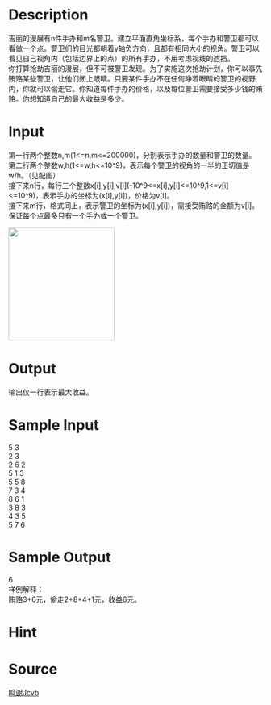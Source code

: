 
# Description

<div class="content"><p>吉丽的漫展有n件手办和m名警卫。建立平面直角坐标系，每个手办和警卫都可以看做一个点。警卫们的目光都朝着y轴负方向，且都有相同大小的视角。警卫可以看见自己视角内（包括边界上的点）的所有手办，不用考虑视线的遮挡。<br/>
你打算抢劫吉丽的漫展，但不可被警卫发现。为了实施这次抢劫计划，你可以事先贿赂某些警卫，让他们闭上眼睛。只要某件手办不在任何睁着眼睛的警卫的视野内，你就可以偷走它。你知道每件手办的价格，以及每位警卫需要接受多少钱的贿赂。你想知道自己的最大收益是多少。</p></div>

# Input

<div class="content"><p>第一行两个整数n,m(1&lt;=n,m&lt;=200000)，分别表示手办的数量和警卫的数量。<br/>
第二行两个整数w,h(1&lt;=w,h&lt;=10^9)，表示每个警卫的视角的一半的正切值是w/h。（见配图）<br/>
接下来n行，每行三个整数x[i],y[i],v[i](-10^9&lt;=x[i],y[i]&lt;=10^9,1&lt;=v[i]&lt;=10^9)，表示手办的坐标为(x[i],y[i])，价格为v[i]。<br/>
接下来m行，格式同上，表示警卫的坐标为(x[i],y[i])，需接受贿赂的金额为v[i]。<br/>
保证每个点最多只有一个手办或一个警卫。</p>
<p><img height="224" alt="" width="210" src="source/bzoj/3716/img/aHR0cHM6Ly9seWRzeS5jb20vSnVkZ2VPbmxpbmUvdXBsb2FkLzIwMTQwOS9tdXpyeXMtY3JvcC5naWY=.gif"/></p></div>

# Output

<div class="content"><p>输出仅一行表示最大收益。</p></div>

# Sample Input

<div class="content"><span class="sampledata">5 3<br/>
2 3<br/>
2 6 2<br/>
5 1 3<br/>
5 5 8<br/>
7 3 4<br/>
8 6 1<br/>
3 8 3<br/>
4 3 5<br/>
5 7 6</span></div>

# Sample Output

<div class="content"><span class="sampledata">6<br/>
样例解释：<br/>
贿赂3+6元，偷走2+8+4+1元，收益6元。<br/>
</span></div>

# Hint

<div class="content"><p></p></div>

# Source

<div class="content"><p><a href="problemset.php?search=鸣谢Jcvb">鸣谢Jcvb</a></p></div>

